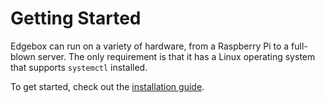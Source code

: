 # Getting Started

Edgebox can run on a variety of hardware, from a Raspberry Pi to a full-blown server. The only requirement is that it has a Linux operating system that supports `systemctl` installed.

To get started, check out the [installation guide](setup/installation.md).